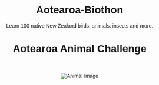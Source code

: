# Aotearoa-Biothon
Learn 100 native New Zealand birds, animals, insects and more. 
<!DOCTYPE html>
<html lang="en">
<head>
<meta charset="UTF-8">
<meta name="viewport" content="width=device-width, initial-scale=1.0">
<title>Aotearoa Animal Challenge</title>
<style>
  body { font-family: sans-serif; text-align: center; margin: 20px; }
  img { max-width: 300px; margin: 20px 0; }
  button { display: block; margin: 10px auto; padding: 10px 20px; font-size: 16px; }
  #facts { margin-top: 20px; }
  #streak { margin-top: 20px; font-weight: bold; }
</style>
</head>
<body>

<h1>Aotearoa Animal Challenge</h1>
<div id="game">
  <h2 id="animal-name"></h2>
  <img id="animal-img" src="" alt="Animal Image">
  <div id="options"></div>
  <div id="facts"></div>
  <div id="streak"></div>
</div>

<script>
// ---------------------------
// Species Data (sample for brevity, expand to 100)
// ---------------------------
const species = [
  {
    english: "Kākāpō",
    maori: "Kākāpō",
    facts: [
      "Found on predator-free islands like Whenua Hou and Anchor Island",
      "Critically endangered with fewer than 250 individuals remaining",
      "Herbivorous: feeds on native plants, fruits, and seeds",
      "Threatened by introduced predators and habitat loss"
    ],
    image: "https://upload.wikimedia.org/wikipedia/commons/0/0b/Kakapo_Parrot.jpg",
    attribution: "CC BY-SA 3.0, Wikimedia Commons"
  },
  {
    english: "Kiwi (North Island)",
    maori: "Kiwi",
    facts: [
      "Found in forests across the North Island",
      "Vulnerable due to habitat loss and predators",
      "Omnivorous: eats insects, worms, berries",
      "Threatened by stoats, dogs, and habitat destruction"
    ],
    image: "https://upload.wikimedia.org/wikipedia/commons/6/6b/North_Island_kiwi.jpg",
    attribution: "CC BY-SA 4.0, Wikimedia Commons"
  },
  {
    english: "Tui",
    maori: "Tūī",
    facts: [
      "Found across New Zealand in forests and gardens",
      "Common and not currently threatened",
      "Feeds on nectar, fruits, and insects",
      "Threatened by habitat loss and introduced predators"
    ],
    image: "https://upload.wikimedia.org/wikipedia/commons/1/1a/Tui_in_New_Zealand.jpg",
    attribution: "CC BY 2.0, Wikimedia Commons"
  },
  {
    english: "Kea",
    maori: "Kea",
    facts: [
      "Found in the South Island's alpine regions",
      "Endangered due to predation and human impact",
      "Omnivorous: feeds on plants, insects, and carrion",
      "Known for its curiosity and intelligence"
    ],
    image: "https://upload.wikimedia.org/wikipedia/commons/3/3f/Kea_Parrot.jpg",
    attribution: "CC BY-SA 3.0, Wikimedia Commons"
  },
  {
    english: "Takahe",
    maori: "Takahē",
    facts: [
      "Flightless bird found in alpine grasslands",
      "Once thought extinct, now critically endangered",
      "Herbivorous: feeds on native grasses and herbs",
      "Threatened by habitat loss and introduced predators"
    ],
    image: "https://upload.wikimedia.org/wikipedia/commons/2/2f/Takahe_Parrot.jpg",
    attribution: "CC BY-SA 3.0, Wikimedia Commons"
  },
  {
    english: "Fantail",
    maori: "Pīwakawaka",
    facts: [
      "Small insectivorous bird found throughout New Zealand",
      "Known for its distinctive tail and acrobatic flight",
      "Common in forests, gardens, and parks",
      "Feeds on insects caught mid-air"
    ],
    image: "https://upload.wikimedia.org/wikipedia/commons/2/2a/Fantail_in_New_Zealand.jpg",
    attribution: "CC BY-SA 3.0, Wikimedia Commons"
  },
  {
    english: "Bellbird",
    maori: "Korimako",
    facts: [
      "Native to New Zealand forests",
      "Feeds on nectar, insects, and fruits",
      "Known for its melodious song",
      "Plays a role in pollination"
    ],
    image: "https://upload.wikimedia.org/wikipedia/commons/3/3d/Bellbird_in_New_Zealand.jpg",
    attribution: "CC BY-SA 3.0, Wikimedia Commons"
  },
  {
    english: "Morepork",
    maori: "Ruru",
    facts: [
      "Nocturnal owl found in forests across New Zealand",
      "Feeds on insects, birds, and small mammals",
      "Known for its distinctive 'more-pork' call",
      "Plays a role in controlling insect populations"
    ],
    image: "https://upload.wikimedia.org/wikipedia/commons/4/4f/Morepork_in_New_Zealand.jpg",
    attribution: "CC BY-SA 3.0, Wikimedia Commons"
  },
  {
    english: "Rock Wren",
    maori: "Pīhoihoi",
    facts: [
      "Small, ground-dwelling bird found in alpine regions",
      "Feeds on insects and spiders",
      "Known for its cryptic plumage",
      "Threatened by habitat loss and introduced predators"
    ],
    image: "https://upload.wikimedia.org/wikipedia/commons/5/5f/Rock_Wren_in_New_Zealand.jpg",
    attribution: "CC BY-SA 3.0, Wikimedia Commons"
  },
  {
    english: "Yellow-eyed Penguin",
    maori: "Hoiho",
    facts: [
      "Found on the southeastern coast of New Zealand",
      "One of the rarest and most endangered penguins",
      "Feeds on fish and squid",
      "Threatened by habitat degradation and introduced predators"
    ],
    image: "https://upload.wikimedia.org/wikipedia/commons/3/3e/Yellow-eyed_Penguin_in_New_Zealand.jpg",
    attribution: "CC BY-SA 3.0, Wikimedia Commons"
  },
  {
    english: "Little Blue Penguin",
    maori: "Korora",
    facts: [
      "Smallest species of penguin, found along New Zealand's coastlines",
      "Feeds on fish and squid",
      "Known for its distinctive blue plumage",
      "Threatened by habitat loss and introduced predators"
    ],
    image: "https://upload.wikimedia.org/wikipedia/commons/0/0e/Little_Blue_Penguin_in_New_Zealand.jpg",
    attribution: "CC BY-SA 3.0, Wikimedia Commons"
  },
  {
    english: "Great Crested Grebe",
    maori: "Kāmana",
    facts: [
      "Large water bird found in lakes and wetlands",
      "Feeds on fish and aquatic invertebrates",
      "Known for its elaborate mating display",
      "Plays a role in controlling fish populations"
    ],
    image: "https://upload.wikimedia.org/wikipedia/commons/1/1e/Great_Crested_Grebe_in_New_Zealand.jpg",
    attribution: "CC BY-SA 3.0, Wikimedia Commons"
  },
  {
    english: "Australasian Bittern",
    maori: "Matuku",
    facts: [
      "Large, secretive heron found in wetlands",
      "Feeds on fish, frogs, and insects",
      "Known for its booming call during breeding season",
      "Threatened by habitat loss and introduced predators"
    ],
    image: "https://upload.wikimedia.org/wikipedia/commons/2/2f/Australasian_Bittern_in_New_Zealand.jpg",
    attribution: "CC BY-SA 3.0, Wikimedia Commons"
  },
  {
    english: "South Island Kaka",
    maori: "Kākā",
    facts: [
      "Forest parrot found in the South Island",
      "Feeds on fruits, seeds, and nectar",
      "Known for its playful and inquisitive nature",
      "Threatened by habitat loss and introduced predators"
    ],
    image: "https://upload.wikimedia.org/wikipedia/commons/5/5b/South_Island_Kaka_in_New_Zealand.jpg",
    attribution: "CC BY-SA 3.0, Wikimedia Commons"
  },
  {
    english: "North Island Kaka",
    maori: "Kākā",
    facts: [
      "Forest parrot found in the North Island",
      "Feeds on fruits, seeds, and nectar",
      "Known for its playful and inquisitive nature",
      "Threatened by habitat loss and introduced predators"
    ],
    image: "https://upload.wikimedia.org/wikipedia/commons/7/7d/North_Island_Kaka_in_New_Zealand.jpg",
    attribution: "CC BY-SA 3.0, Wikimedia Commons"
  },
  {
    english: "Shining Cuckoo",
    maori: "Pīpīwharauroa",
    facts: [
      "Migratory bird found in New Zealand during summer",
      "Known for its distinctive 'pīpīwharauroa' call",
      "Feeds on caterpillars and insects",
      "Plays a role in controlling insect populations"
    ],
    image: "https://upload.wikimedia.org/wikipedia/commons/3/3e/Shining_Cuckoo_in_New_Zealand.jpg",
    attribution: "CC BY-SA 3.0, Wikimedia Commons"
  },
  {
    english: "Long-tailed Cuckoo",
    maori: "Pōpokotea",
    facts: [
      "Migratory bird found in New Zealand during summer",
      "Feeds on caterpillars and insects",
      "Known for its distinctive 'pōpokotea' call",
      "Plays a role in controlling insect populations"
    ],
    image: "https://upload.wikimedia.org/wikipedia/commons/4/4e/Long-tailed_Cuckoo_in_New_Zealand.jpg",
    attribution: "CC BY-SA 3.0, Wikimedia Commons"
  },
  {
    english: "White-faced Heron",
    maori: "Ardea novaehollandiae",
    facts: [
      "Large wader found in wetlands and coastal areas",
      "Feeds on fish, frogs, and insects",
      "Known for its graceful flight and hunting technique",
      "Plays a role in controlling fish and insect populations"
    ],
    image: "https://upload.wikimedia.org/wikipedia/commons/4/4e/White-faced_Heron_in_New_Zealand.jpg",
    attribution: "CC BY-SA 3.0, Wikimedia Commons"
  },
  {
    english: "Australasian Shoveler",
    maori: "Anas rhynchotis",
    facts: [
      "Dabbling duck found in wetlands and lakes",
      "Feeds on aquatic plants and invertebrates",
      "Known for its distinctive spatula-shaped bill",
      "Plays a role in controlling aquatic plant populations"
    ],
    image: "https
::contentReference[oaicite:0]{index=0}
 

];

// ---------------------------
// Holiday-aware gameDays array
// ---------------------------
const gameDays = [
  "2025-10-06","2025-10-07","2025-10-08","2025-10-09","2025-10-10",
  "2025-10-13","2025-10-14","2025-10-15","2025-10-16","2025-10-17",
  "2025-10-20","2025-10-21","2025-10-22","2025-10-23","2025-10-24",
  "2025-10-28","2025-10-29","2025-10-30","2025-10-31",
  "2025-11-03","2025-11-04","2025-11-05","2025-11-06","2025-11-07",
  "2025-11-10","2025-11-11","2025-11-12","2025-11-13","2025-11-17",
  "2025-11-18","2025-11-19","2025-11-20","2025-11-21",
  "2025-11-24","2025-11-25","2025-11-26","2025-11-27","2025-11-28",
  "2025-12-01","2025-12-02","2025-12-03","2025-12-04","2025-12-05",
  "2025-12-08","2025-12-09","2025-12-10","2025-12-11","2025-12-12"
];

// ---------------------------
// Determine today's animal
// ---------------------------
const todayStr = new Date().toISOString().split('T')[0];
let dayIndex = gameDays.indexOf(todayStr);

const optionsDiv = document.getElementById("options");
const factsDiv = document.getElementById("facts");
const animalName = document.getElementById("animal-name");
const animalImg = document.getElementById("animal-img");
const streakDiv = document.getElementById("streak");

if(dayIndex === -1){
  animalName.textContent = "No animal today – see you tomorrow!";
  animalImg.style.display = "none";
} else {
  const animal = species[dayIndex % species.length];
  animalName.textContent = "Which animal is this?";
  animalImg.src = animal.image;
  animalImg.alt = animal.english;

  // Generate multiple-choice options
  let options = [animal.english];
  while(options.length < 4){
    let randomSpecies = species[Math.floor(Math.random()*species.length)].english;
    if(!options.includes(randomSpecies)) options.push(randomSpecies);
  }
  options.sort(() => Math.random()-0.5); // shuffle

  options.forEach(opt=>{
    const btn = document.createElement("button");
    btn.textContent = opt;
    btn.onclick = () => {
      if(opt === animal.english){
        factsDiv.innerHTML = "<strong>Correct! " + animal.english + " (" + animal.maori + ")</strong><br>" + animal.facts.join("<br>") + "<br><em>" + animal.attribution + "</em>";
        updateStreak();
      } else {
        factsDiv.innerHTML = "<strong>Incorrect! The correct answer is " + animal.english + " (" + animal.maori + ")</strong><br>" + animal.facts.join("<br>") + "<br><em>" + animal.attribution + "</em>";
        updateStreak();
      }
    };
    optionsDiv.appendChild(btn);
  });
}

// ---------------------------
// Streak tracking
// ---------------------------
function updateStreak(){
  let streak = Number(localStorage.getItem('streak')||0) + 1;
  localStorage.setItem('streak', streak);
  streakDiv.textContent = "Your current streak: " + streak;
}
</script>

</body>
</html>
